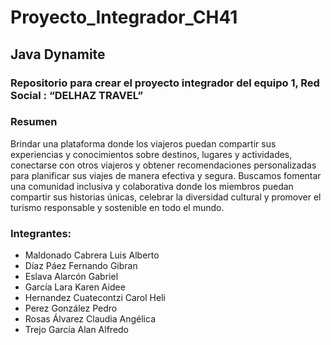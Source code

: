 # Proyecto_Integrador_CH41
## Java Dynamite
### Repositorio para crear el proyecto integrador del equipo 1, Red Social : “DELHAZ TRAVEL”

### Resumen
Brindar una plataforma donde los viajeros puedan compartir sus experiencias y conocimientos sobre destinos, lugares y actividades, conectarse con otros viajeros y obtener recomendaciones personalizadas para planificar sus viajes de manera efectiva y segura. Buscamos fomentar una comunidad inclusiva y colaborativa donde los miembros puedan compartir sus historias únicas, celebrar la diversidad cultural y promover el turismo responsable y sostenible en todo el mundo. 


### Integrantes:
* Maldonado Cabrera Luis Alberto
* Díaz Páez Fernando Gibran
* Eslava Alarcón Gabriel 
* García Lara Karen Aidee 
* Hernandez Cuatecontzi Carol Heli 
* Perez González Pedro
* Rosas Álvarez Claudia Angélica
* Trejo García Alan Alfredo


